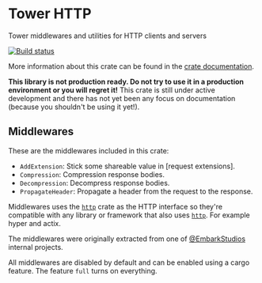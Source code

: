 # Tower HTTP

Tower middlewares and utilities for HTTP clients and servers

[![Build status](https://github.com/tower-rs/tower-http/workflows/CI/badge.svg)](https://github.com/tower-rs/tower-http/actions)

More information about this crate can be found in the [crate documentation][dox].

[dox]: https://tower-rs.github.io/tower-http/tower_http

**This library is not production ready. Do not try to use it in a production
environment or you will regret it!** This crate is still under active
development and there has not yet been any focus on documentation (because you
shouldn't be using it yet!).

## Middlewares

These are the middlewares included in this crate:

- `AddExtension`: Stick some shareable value in [request extensions].
- `Compression`: Compression response bodies.
- `Decompression`: Decompress response bodies.
- `PropagateHeader`: Propagate a header from the request to the response.

Middlewares uses the [`http`] crate as the HTTP interface so they're compatible with any library or framework that also uses [`http`]. For example hyper and actix.

The middlewares were originally extracted from one of [@EmbarkStudios] internal projects.

All middlewares are disabled by default and can be enabled using a cargo feature. The feature `full` turns on everything.

[`http`]: https://crates.io/crates/http
[@EmbarkStudios]: https://github.com/EmbarkStudios
